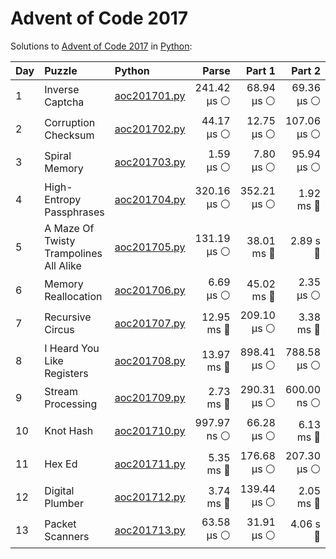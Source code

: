 # Advent of Code 2017

Solutions to [Advent of Code 2017](https://adventofcode.com/2017/) in [Python](https://www.python.org/):

| Day  | Puzzle                                 | Python                                                                 |       Parse |      Part 1 |      Part 2 |       Total |
| :--- | :------------------------------------- | :--------------------------------------------------------------------- | ----------: | ----------: | ----------: | ----------: |
| 1    | Inverse Captcha                        | [aoc201701.py](01_inverse_captcha/aoc201701.py)                        | 241.42 μs ⚪️ |  68.94 μs ⚪️ |  69.36 μs ⚪️ | 379.71 μs ⚪️ |
| 2    | Corruption Checksum                    | [aoc201702.py](02_corruption_checksum/aoc201702.py)                    |  44.17 μs ⚪️ |  12.75 μs ⚪️ | 107.06 μs ⚪️ | 163.98 μs ⚪️ |
| 3    | Spiral Memory                          | [aoc201703.py](03_spiral_memory/aoc201703.py)                          |   1.59 μs ⚪️ |   7.80 μs ⚪️ |  95.94 μs ⚪️ | 105.34 μs ⚪️ |
| 4    | High-Entropy Passphrases               | [aoc201704.py](04_high-entropy_passphrases/aoc201704.py)               | 320.16 μs ⚪️ | 352.21 μs ⚪️ |   1.92 ms 🔵 |   2.59 ms 🔵 |
| 5    | A Maze Of Twisty Trampolines All Alike | [aoc201705.py](05_a_maze_of_twisty_trampolines_all_alike/aoc201705.py) | 131.19 μs ⚪️ |  38.01 ms 🔵 |    2.89 s 🔴 |    2.93 s 🔴 |
| 6    | Memory Reallocation                    | [aoc201706.py](06_memory_reallocation/aoc201706.py)                    |   6.69 μs ⚪️ |  45.02 ms 🔵 |   2.35 μs ⚪️ |  45.03 ms 🔵 |
| 7    | Recursive Circus                       | [aoc201707.py](07_recursive_circus/aoc201707.py)                       |  12.95 ms 🔵 | 209.10 μs ⚪️ |   3.38 ms 🔵 |  16.53 ms 🔵 |
| 8    | I Heard You Like Registers             | [aoc201708.py](08_i_heard_you_like_registers/aoc201708.py)             |  13.97 ms 🔵 | 898.41 μs ⚪️ | 788.58 μs ⚪️ |  15.66 ms 🔵 |
| 9    | Stream Processing                      | [aoc201709.py](09_stream_processing/aoc201709.py)                      |   2.73 ms 🔵 | 290.31 μs ⚪️ | 600.00 ns ⚪️ |   3.02 ms 🔵 |
| 10   | Knot Hash                              | [aoc201710.py](10_knot_hash/aoc201710.py)                              | 997.97 ns ⚪️ |  66.28 μs ⚪️ |   6.13 ms 🔵 |   6.20 ms 🔵 |
| 11   | Hex Ed                                 | [aoc201711.py](11_hex_ed/aoc201711.py)                                 |   5.35 ms 🔵 | 176.68 μs ⚪️ | 207.30 μs ⚪️ |   5.73 ms 🔵 |
| 12   | Digital Plumber                        | [aoc201712.py](12_digital_plumber/aoc201712.py)                        |   3.74 ms 🔵 | 139.44 μs ⚪️ |   2.05 ms 🔵 |   5.93 ms 🔵 |
| 13   | Packet Scanners                        | [aoc201713.py](13_packet_scanners/aoc201713.py)                        |  63.58 μs ⚪️ |  31.91 μs ⚪️ |    4.06 s 🔴 |    4.06 s 🔴 |
